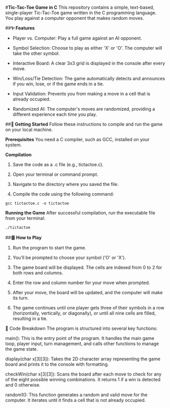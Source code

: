 #**Tic-Tac-Toe Game in C**
This repository contains a simple, text-based, single-player Tic-Tac-Toe game written in the C programming language. You play against a computer opponent that makes random moves.

##**✨ Features**
- Player vs. Computer: Play a full game against an AI opponent.

- Symbol Selection: Choose to play as either 'X' or 'O'. The computer will take the other symbol.

- Interactive Board: A clear 3x3 grid is displayed in the console after every move.

- Win/Loss/Tie Detection: The game automatically detects and announces if you win, lose, or if the game ends in a tie.

- Input Validation: Prevents you from making a move in a cell that is already occupied.

- Randomized AI: The computer's moves are randomized, providing a different experience each time you play.

##**🚀 Getting Started**
Follow these instructions to compile and run the game on your local machine.

**Prerequisites**
You need a C compiler, such as GCC, installed on your system.

**Compilation**
1. Save the code as a .c file (e.g., tictactoe.c).

2. Open your terminal or command prompt.

3. Navigate to the directory where you saved the file.

4. Compile the code using the following command:


```gcc tictactoe.c -o tictactoe```

**Running the Game**
After successful compilation, run the executable file from your terminal:


```./tictactoe```

##**룰 How to Play**
1. Run the program to start the game.

2. You'll be prompted to choose your symbol ('O' or 'X').

3. The game board will be displayed. The cells are indexed from 0 to 2 for both rows and columns.

4. Enter the row and column number for your move when prompted.

5. After your move, the board will be updated, and the computer will make its turn.

6. The game continues until one player gets three of their symbols in a row (horizontally, vertically, or diagonally), or until all nine cells are filled, resulting in a tie.

🔬 Code Breakdown
The program is structured into several key functions:

main(): This is the entry point of the program. It handles the main game loop, player input, turn management, and calls other functions to manage the game state.

display(char x[3][3]): Takes the 2D character array representing the game board and prints it to the console with formatting.

checkWin(char x[3][3]): Scans the board after each move to check for any of the eight possible winning combinations. It returns 1 if a win is detected and 0 otherwise.

random1(): This function generates a random and valid move for the computer. It iterates until it finds a cell that is not already occupied.
